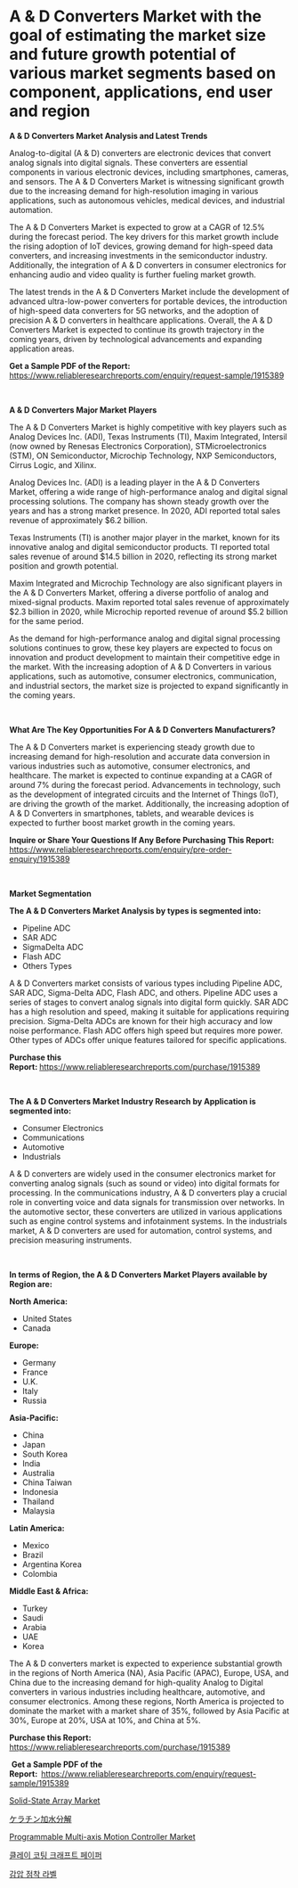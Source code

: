 <p><h1>A & D Converters Market with the goal of estimating the market size and future growth potential of various market segments based on component, applications, end user and region</h1></p><p><strong>A & D Converters Market Analysis and Latest Trends</strong></p>
<p><p>Analog-to-digital (A & D) converters are electronic devices that convert analog signals into digital signals. These converters are essential components in various electronic devices, including smartphones, cameras, and sensors. The A & D Converters Market is witnessing significant growth due to the increasing demand for high-resolution imaging in various applications, such as autonomous vehicles, medical devices, and industrial automation.</p><p>The A & D Converters Market is expected to grow at a CAGR of 12.5% during the forecast period. The key drivers for this market growth include the rising adoption of IoT devices, growing demand for high-speed data converters, and increasing investments in the semiconductor industry. Additionally, the integration of A & D converters in consumer electronics for enhancing audio and video quality is further fueling market growth.</p><p>The latest trends in the A & D Converters Market include the development of advanced ultra-low-power converters for portable devices, the introduction of high-speed data converters for 5G networks, and the adoption of precision A & D converters in healthcare applications. Overall, the A & D Converters Market is expected to continue its growth trajectory in the coming years, driven by technological advancements and expanding application areas.</p></p>
<p><strong>Get a Sample PDF of the Report:&nbsp;</strong> <a href="https://www.reliableresearchreports.com/enquiry/request-sample/1915389">https://www.reliableresearchreports.com/enquiry/request-sample/1915389</a></p>
<p>&nbsp;</p>
<p><strong>A & D Converters Major Market Players</strong></p>
<p><p>The A & D Converters Market is highly competitive with key players such as Analog Devices Inc. (ADI), Texas Instruments (TI), Maxim Integrated, Intersil (now owned by Renesas Electronics Corporation), STMicroelectronics (STM), ON Semiconductor, Microchip Technology, NXP Semiconductors, Cirrus Logic, and Xilinx.</p><p>Analog Devices Inc. (ADI) is a leading player in the A & D Converters Market, offering a wide range of high-performance analog and digital signal processing solutions. The company has shown steady growth over the years and has a strong market presence. In 2020, ADI reported total sales revenue of approximately $6.2 billion.</p><p>Texas Instruments (TI) is another major player in the market, known for its innovative analog and digital semiconductor products. TI reported total sales revenue of around $14.5 billion in 2020, reflecting its strong market position and growth potential.</p><p>Maxim Integrated and Microchip Technology are also significant players in the A & D Converters Market, offering a diverse portfolio of analog and mixed-signal products. Maxim reported total sales revenue of approximately $2.3 billion in 2020, while Microchip reported revenue of around $5.2 billion for the same period.</p><p>As the demand for high-performance analog and digital signal processing solutions continues to grow, these key players are expected to focus on innovation and product development to maintain their competitive edge in the market. With the increasing adoption of A & D Converters in various applications, such as automotive, consumer electronics, communication, and industrial sectors, the market size is projected to expand significantly in the coming years.</p></p>
<p>&nbsp;</p>
<p><strong>What Are The Key Opportunities For A & D Converters Manufacturers?</strong></p>
<p><p>The A & D Converters market is experiencing steady growth due to increasing demand for high-resolution and accurate data conversion in various industries such as automotive, consumer electronics, and healthcare. The market is expected to continue expanding at a CAGR of around 7% during the forecast period. Advancements in technology, such as the development of integrated circuits and the Internet of Things (IoT), are driving the growth of the market. Additionally, the increasing adoption of A & D Converters in smartphones, tablets, and wearable devices is expected to further boost market growth in the coming years.</p></p>
<p><strong>Inquire or Share Your Questions If Any Before Purchasing This Report:</strong> <a href="https://www.reliableresearchreports.com/enquiry/pre-order-enquiry/1915389">https://www.reliableresearchreports.com/enquiry/pre-order-enquiry/1915389</a></p>
<p>&nbsp;</p>
<p><strong>Market Segmentation</strong></p>
<p><strong>The A & D Converters Market Analysis by types is segmented into:</strong></p>
<p><ul><li>Pipeline ADC</li><li>SAR ADC</li><li>SigmaDelta ADC</li><li>Flash ADC</li><li>Others Types</li></ul></p>
<p><p>A & D Converters market consists of various types including Pipeline ADC, SAR ADC, Sigma-Delta ADC, Flash ADC, and others. Pipeline ADC uses a series of stages to convert analog signals into digital form quickly. SAR ADC has a high resolution and speed, making it suitable for applications requiring precision. Sigma-Delta ADCs are known for their high accuracy and low noise performance. Flash ADC offers high speed but requires more power. Other types of ADCs offer unique features tailored for specific applications.</p></p>
<p><strong>Purchase this Report:&nbsp;</strong><a href="https://www.reliableresearchreports.com/purchase/1915389">https://www.reliableresearchreports.com/purchase/1915389</a></p>
<p>&nbsp;</p>
<p><strong>The A & D Converters Market Industry Research by Application is segmented into:</strong></p>
<p><ul><li>Consumer Electronics</li><li>Communications</li><li>Automotive</li><li>Industrials</li></ul></p>
<p><p>A & D converters are widely used in the consumer electronics market for converting analog signals (such as sound or video) into digital formats for processing. In the communications industry, A & D converters play a crucial role in converting voice and data signals for transmission over networks. In the automotive sector, these converters are utilized in various applications such as engine control systems and infotainment systems. In the industrials market, A & D converters are used for automation, control systems, and precision measuring instruments.</p></p>
<p>&nbsp;</p>
<p><strong>In terms of Region, the A & D Converters Market Players available by Region are:</strong></p>
<p>
    <p> <strong> North America: </strong>
        <ul>
            <li>United States</li>
            <li>Canada</li>
        </ul>
        </p> 
    <p> <strong> Europe: </strong>
        <ul>
            <li>Germany</li>
            <li>France</li>
            <li>U.K.</li>
            <li>Italy</li>
            <li>Russia</li>
        </ul>
        </p> 
    <p> <strong> Asia-Pacific: </strong>
        <ul>
            <li>China</li>
            <li>Japan</li>
            <li>South Korea</li>
            <li>India</li>
            <li>Australia</li>
            <li>China Taiwan</li>
            <li>Indonesia</li>
            <li>Thailand</li>
            <li>Malaysia</li>
        </ul>
        </p> 
    <p> <strong> Latin America: </strong>
        <ul>
            <li>Mexico</li>
            <li>Brazil</li>
            <li>Argentina Korea</li>
            <li>Colombia</li>
        </ul>
        </p> 
    <p> <strong> Middle East & Africa: </strong>
        <ul>
            <li>Turkey</li>
            <li>Saudi</li>
            <li>Arabia</li>
            <li>UAE</li>
            <li>Korea</li>
        </ul>
    </p>
    </p>
<p><p>The A & D converters market is expected to experience substantial growth in the regions of North America (NA), Asia Pacific (APAC), Europe, USA, and China due to the increasing demand for high-quality Analog to Digital converters in various industries including healthcare, automotive, and consumer electronics. Among these regions, North America is projected to dominate the market with a market share of 35%, followed by Asia Pacific at 30%, Europe at 20%, USA at 10%, and China at 5%.</p></p>
<p><strong>Purchase this Report: </strong><a href="https://www.reliableresearchreports.com/purchase/1915389">https://www.reliableresearchreports.com/purchase/1915389</a></p>
<p>&nbsp;<strong>Get a Sample PDF of the Report:&nbsp;&nbsp;</strong><a href="https://www.reliableresearchreports.com/enquiry/request-sample/1915389">https://www.reliableresearchreports.com/enquiry/request-sample/1915389</a></p>
<p><strong></strong></p>
<p><p><a href="https://github.com/Whitneyboyettebo9kiw7yr13/Market-Research-Report-List-1/blob/main/solid-state-array-market.md">Solid-State Array Market</a></p><p><a href="https://medium.com/@shawnsmihv6/%E3%82%B1%E3%83%A9%E3%83%81%E3%83%B3%E5%8A%A0%E6%B0%B4%E5%88%86%E8%A7%A3%E5%B8%82%E5%A0%B4%E3%82%B7%E3%82%A7%E3%82%A2%E3%81%AE%E9%80%B2%E5%8C%96%E3%81%A8%E5%B8%82%E5%A0%B4%E6%88%90%E9%95%B7%E3%83%88%E3%83%AC%E3%83%B3%E3%83%89-2024%E5%B9%B4-2031%E5%B9%B4-b1cbd447e1b0">ケラチン加水分解</a></p><p><a href="https://github.com/sonuprakash1/Market-Research-Report-List-2/blob/main/programmable-multi-axis-motion-controller-market.md">Programmable Multi-axis Motion Controller Market</a></p><p><a href="https://github.com/Elenrrera7685/Market-Research-Report-List-1/blob/main/179140113057.md">클레이 코팅 크래프트 페이퍼</a></p><p><a href="https://github.com/sammyUltyylrich9067856/Market-Research-Report-List-1/blob/main/206248513058.md">감압 점착 라벨</a></p></p>